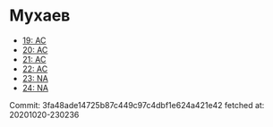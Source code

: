 # Мухаев
- [19: AC](19.md)
- [20: AC](20.md)
- [21: AC](21.md)
- [22: AC](22.md)
- [23: NA](23.md)
- [24: NA](24.md)

Commit: 3fa48ade14725b87c449c97c4dbf1e624a421e42
 fetched at: 20201020-230236
